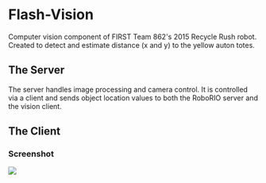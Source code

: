 # Flash-Vision
Computer vision component of FIRST Team 862's 2015 Recycle Rush robot. Created to detect and estimate distance (x and y) to the yellow auton totes.

## The Server
The server handles image processing and camera control. It is controlled via a client and sends object location values to both the RoboRIO server and the vision client.

## The Client

### Screenshot
![](https://lambda.sx/lEi.png)
